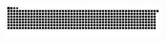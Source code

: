 
  ![Snake animation](https://github.com/aafagundes/aafagundes/blob/output/github-contribution-grid-snake.svg)

